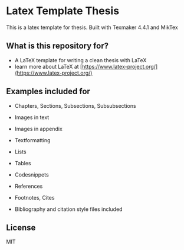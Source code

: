 # Latex Template Thesis

This is a latex template for thesis.
Built with Texmaker 4.4.1 and MikTex

## What is this repository for?

* A LaTeX template for writing a clean thesis with LaTeX
* learn more about LaTeX at [https://www.latex-project.org/](https://www.latex-project.org/)

## Examples included for

* Chapters, Sections, Subsections, Subsubsections
* Images in text
* Images in appendix
* Textformatting
* Lists
* Tables
* Codesnippets
* References
* Footnotes, Cites

* Bibliography and citation style files included

## License

MIT

